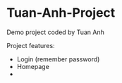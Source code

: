 # Tuan-Anh-Project
Demo project coded by Tuan Anh

Project features:
- Login (remember password)
- Homepage
-  
